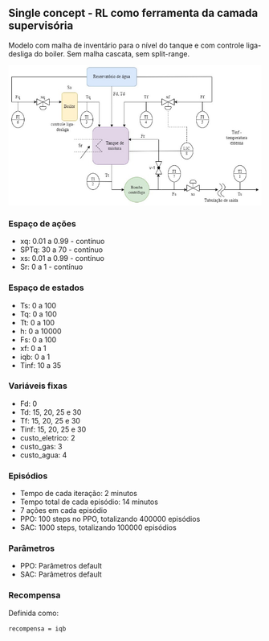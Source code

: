 ## Single concept - RL como ferramenta da camada supervisória

Modelo com malha de inventário para o nível do tanque e com controle liga-desliga do boiler. Sem malha cascata, sem split-range.

![chuveiro](https://github.com/mpaulazamin/tcc-models-rllib/blob/agent_ppo_v1/imagens/chuveiro_controle_h.jpg)

### Espaço de ações

- xq: 0.01 a 0.99 - contínuo
- SPTq: 30 a 70 - contínuo
- xs: 0.01 a 0.99 - contínuo
- Sr: 0 a 1 - contínuo

### Espaço de estados

- Ts: 0 a 100
- Tq: 0 a 100
- Tt: 0 a 100
- h: 0 a 10000
- Fs: 0 a 100
- xf: 0 a 1
- iqb: 0 a 1
- Tinf: 10 a 35

### Variáveis fixas

- Fd: 0
- Td: 15, 20, 25 e 30
- Tf: 15, 20, 25 e 30
- Tinf: 15, 20, 25 e 30
- custo_eletrico: 2
- custo_gas: 3
- custo_agua: 4

### Episódios

- Tempo de cada iteração: 2 minutos
- Tempo total de cada episódio: 14 minutos
- 7 ações em cada episódio
- PPO: 100 steps no PPO, totalizando 400000 episódios
- SAC: 1000 steps, totalizando 100000 episódios

### Parâmetros

- PPO: Parâmetros default 
- SAC: Parâmetros default 

### Recompensa

Definida como:

```bash
recompensa = iqb
```